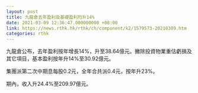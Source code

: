 ```yaml
---
layout: post
title: 九龍倉去年盈利及基礎盈利均升14%　
date: 2021-03-09 12:36:47.000000000 +08:00
link: https://news.rthk.hk/rthk/ch/component/k2/1579573-20210309.htm
categories: rthk
---
```


九龍倉公布，去年盈利按年增長14%，升至38.64億元。撇除投資物業重估虧損及其它項目，基本盈利按年升14%至30.92億元。

集團派第二次中期息每股0.2元，全年合共派0.4元，按年升23%。

期內，收入升24.4%至209.97億元。
